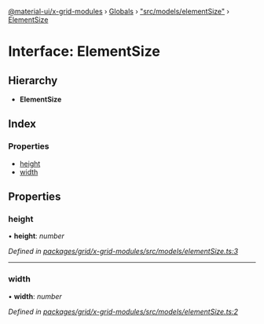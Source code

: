 [@material-ui/x-grid-modules](../README.md) › [Globals](../globals.md) › ["src/models/elementSize"](../modules/_src_models_elementsize_.md) › [ElementSize](_src_models_elementsize_.elementsize.md)

# Interface: ElementSize

## Hierarchy

* **ElementSize**

## Index

### Properties

* [height](_src_models_elementsize_.elementsize.md#height)
* [width](_src_models_elementsize_.elementsize.md#width)

## Properties

###  height

• **height**: *number*

*Defined in [packages/grid/x-grid-modules/src/models/elementSize.ts:3](https://github.com/mui-org/material-ui-x/blob/02342a6/packages/grid/x-grid-modules/src/models/elementSize.ts#L3)*

___

###  width

• **width**: *number*

*Defined in [packages/grid/x-grid-modules/src/models/elementSize.ts:2](https://github.com/mui-org/material-ui-x/blob/02342a6/packages/grid/x-grid-modules/src/models/elementSize.ts#L2)*
